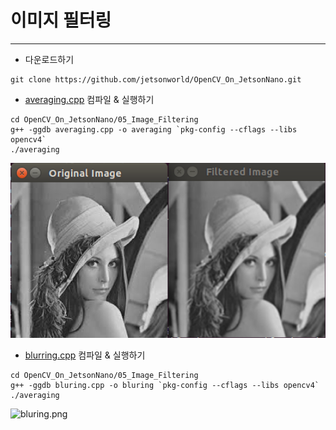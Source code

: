 # 이미지 필터링
***
* 다운로드하기
```
git clone https://github.com/jetsonworld/OpenCV_On_JetsonNano.git
```

* [averaging.cpp](https://raw.githubusercontent.com/jetsonworld/OpenCV_On_JetsonNano/master/05_Image_Filtering/averaging.cpp) 컴파일 & 실행하기
```
cd OpenCV_On_JetsonNano/05_Image_Filtering
g++ -ggdb averaging.cpp -o averaging `pkg-config --cflags --libs opencv4`
./averaging
```

![averaging.png](https://raw.githubusercontent.com/jetsonworld/OpenCV_On_JetsonNano/master/05_Image_Filtering/averaging.png)


* [blurring.cpp](https://raw.githubusercontent.com/jetsonworld/OpenCV_On_JetsonNano/master/05_Image_Filtering/blurring.cpp) 컴파일 & 실행하기
```
cd OpenCV_On_JetsonNano/05_Image_Filtering
g++ -ggdb bluring.cpp -o bluring `pkg-config --cflags --libs opencv4`
./averaging
```

![bluring.png](https://raw.githubusercontent.com/jetsonworld/OpenCV_On_JetsonNano/master/05_Image_Filtering/bluring.png)
